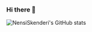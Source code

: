 ### Hi there 👋

<!--
**NensiSkenderi/NensiSkenderi** is a ✨ _special_ ✨ repository because its `README.md` (this file) appears on your GitHub profile.

Here are some ideas to get you started:

- 🔭 I’m currently working on ...
- 🌱 I’m currently learning ...
- 👯 I’m looking to collaborate on ...
- 🤔 I’m looking for help with ...
- 💬 Ask me about ...
- 📫 How to reach me: ...
- 😄 Pronouns: ...
- ⚡ Fun fact: ...
-->

![NensiSkenderi's GitHub stats](https://github-readme-stats.vercel.app/api?username=NensiSkenderi&show_icons=true&theme=radical)
